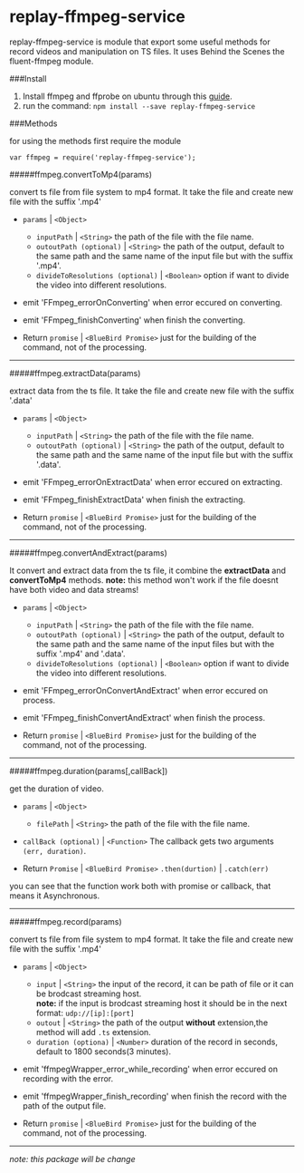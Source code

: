 # replay-ffmpeg-service

replay-ffmpeg-service is module that export some useful methods for record videos and manipulation on TS files.
It uses Behind the Scenes the fluent-ffmpeg module.

###Install

1. Install ffmpeg and ffprobe on ubuntu through this [guide](https://trac.ffmpeg.org/wiki/CompilationGuide/Ubuntu).
2. run the command:
`npm install --save replay-ffmpeg-service`

###Methods

for using the methods first require the module

`var ffmpeg = require('replay-ffmpeg-service');`

#####ffmpeg.convertToMp4(params)

convert ts file from file system to mp4 format.
It take the file and create new file with the suffix '.mp4'

* `params` | `<Object>`
  * `inputPath` | `<String>` the path of the file with the file name.
  * `outoutPath (optional)` | `<String>` the path of the output,
  	default to the same path and the same name of the input file but with the suffix '.mp4'.
  * `divideToResolutions (optional)` | `<Boolean>` option if want to divide the video into different resolutions.

* emit 'FFmpeg_errorOnConverting' when error eccured on converting.
* emit 'FFmpeg_finishConverting' when finish the converting.

* Return `promise` | `<BlueBird Promise>` just for the building of the command, not of the processing.

___

#####ffmpeg.extractData(params)

extract data from the ts file.
It take the file and create new file with the suffix '.data'

* `params` | `<Object>`
  * `inputPath` | `<String>` the path of the file with the file name.
  * `outoutPath (optional)` | `<String>` the path of the output,
  	default to the same path and the same name of the input file but with the suffix '.data'.

* emit 'FFmpeg_errorOnExtractData' when error eccured on extracting.
* emit 'FFmpeg_finishExtractData' when finish the extracting.

* Return `promise` | `<BlueBird Promise>` just for the building of the command, not of the processing.

___

#####ffmpeg.convertAndExtract(params)

It convert and extract data from the ts file, it combine the **extractData** and **convertToMp4** methods.
**note:** this method won't work if the file doesnt have both video and data streams!

* `params` | `<Object>`
  * `inputPath` | `<String>` the path of the file with the file name.
  * `outoutPath (optional)` | `<String>` the path of the output,
  	default to the same path and the same name of the input files but with the suffix '.mp4' and '.data'.
  * `divideToResolutions (optional)` | `<Boolean>` option if want to divide the video into different resolutions.

* emit 'FFmpeg_errorOnConvertAndExtract' when error eccured on process.
* emit 'FFmpeg_finishConvertAndExtract' when finish the process.

* Return `promise` | `<BlueBird Promise>` just for the building of the command, not of the processing.

___

#####ffmpeg.duration(params[,callBack])

get the duration of video.

* `params` | `<Object>`
  * `filePath` | `<String>` the path of the file with the file name.
* `callBack (optional)` | `<Function>` The callback gets two arguments `(err, duration)`.

* Return `Promise` | `<BlueBird Promise>` `.then(durtion)` | `.catch(err)`

you can see that the function work both with promise or callback, that means it Asynchronous.

___

#####ffmpeg.record(params)

convert ts file from file system to mp4 format.
It take the file and create new file with the suffix '.mp4'

* `params` | `<Object>`
  * `input` | `<String>` the input of the record, it can be path of file or it can be brodcast streaming host.  
    **note:** if the input is brodcast streaming host it should be in the next format: `udp://[ip]:[port]`
  * `outout` | `<String>` the path of the output **without** extension,the method will add `.ts` extension.
  * `duration (optiona)` | `<Number>` duration of the record in seconds, default to 1800 seconds(3 minutes).

* emit 'ffmpegWrapper_error_while_recording' when error eccured on recording with the error.
* emit 'ffmpegWrapper_finish_recording' when finish the record with the path of the output file.

* Return `promise` | `<BlueBird Promise>` just for the building of the command, not of the processing.

___

*note: this package will be change*
